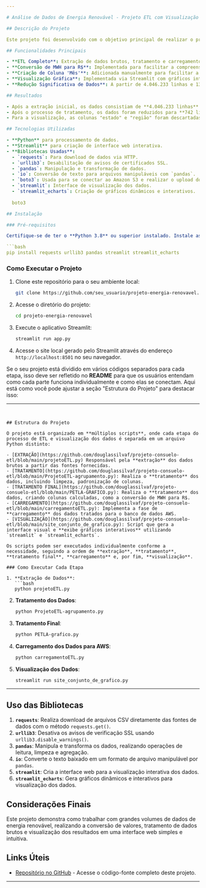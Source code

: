 ```yaml
---

# Análise de Dados de Energia Renovável - Projeto ETL com Visualização

## Descrição do Projeto

Este projeto foi desenvolvido com o objetivo principal de realizar o processo de **Extração, Transformação e Carregamento (ETL)** de dados relacionados à geração e consumo de energia renovável. Posteriormente, foi estendida a funcionalidade de visualização dos dados através de um site criado com **Streamlit**. Os dados foram obtidos a partir de fontes abertas fornecidas pelo ONS (Operador Nacional do Sistema Elétrico) e processados para permitir análises mais eficientes e uma visualização clara dos resultados.

## Funcionalidades Principais

- **ETL Completo**: Extração de dados brutos, tratamento e carregamento em banco de dados AWS.
- **Conversão de MWH para R$**: Implementada para facilitar a compreensão dos custos energéticos.
- **Criação de Coluna 'Mês'**: Adicionada manualmente para facilitar a análise temporal dos dados.
- **Visualização Gráfica**: Implementada via Streamlit com gráficos interativos utilizando a biblioteca `streamlit_echarts`.
- **Redução Significativa de Dados**: A partir de 4.046.233 linhas e 13 colunas para 41 linhas e 4 colunas após limpeza e tratamento.

## Resultados

- Após a extração inicial, os dados consistiam de **4.046.233 linhas** e **13 colunas**.
- Após o processo de tratamento, os dados foram reduzidos para **742 linhas** e **5 colunas**.
- Para a visualização, as colunas "estado" e "região" foram descartadas, resultando em uma tabela final de **41 linhas** e **4 colunas** com a adição de uma nova coluna calculada em partes por milhão (ppm).

## Tecnologias Utilizadas

- **Python** para processamento de dados.
- **Streamlit** para criação de interface web interativa.
- **Bibliotecas Usadas**:
  - `requests`: Para download de dados via HTTP.
  - `urllib3`: Desabilitação de avisos de certificados SSL.
  - `pandas`: Manipulação e transformação de dados.
  - `io`: Conversão de texto para arquivos manipuláveis com `pandas`.
  - `boto3`: Usada para se conectar ao Amazon S3 e realizar o upload do arquivo especificado para o bucket escolhido..
  - `streamlit`: Interface de visualização dos dados.
  - `streamlit_echarts`: Criação de gráficos dinâmicos e interativos.
  
  boto3 

## Instalação

### Pré-requisitos

Certifique-se de ter o **Python 3.8** ou superior instalado. Instale as dependências necessárias executando o seguinte comando:

```bash
pip install requests urllib3 pandas streamlit streamlit_echarts
```

### Como Executar o Projeto

1. Clone este repositório para o seu ambiente local:
   ```bash
   git clone https://github.com/seu_usuario/projeto-energia-renovavel.git
   ```
2. Acesse o diretório do projeto:
   ```bash
   cd projeto-energia-renovavel
   ```
3. Execute o aplicativo Streamlit:
   ```bash
   streamlit run app.py
   ```

4. Acesse o site local gerado pelo Streamlit através do endereço `http://localhost:8501` no seu navegador.

Se o seu projeto está dividido em vários códigos separados para cada etapa, isso deve ser refletido no **README** para que os usuários entendam como cada parte funciona individualmente e como elas se conectam. Aqui está como você pode ajustar a seção "Estrutura do Projeto" para destacar isso:

---
```


## Estrutura do Projeto

O projeto está organizado em **múltiplos scripts**, onde cada etapa do processo de ETL e visualização dos dados é separada em um arquivo Python distinto:

- [EXTRAÇÃO](https://github.com/douglassilvaf/projeto-consuelo-etl/blob/main/projetoETL.py) Responsável pela **extração** dos dados brutos a partir das fontes fornecidas.
- [TRATAMENTO](https://github.com/douglassilvaf/projeto-consuelo-etl/blob/main/ProjetoETL-agrupamento.py): Realiza o **tratamento** dos dados, incluindo limpeza, padronização de colunas.
- [TRATAMENTO FINAL](https://github.com/douglassilvaf/projeto-consuelo-etl/blob/main/PETLA-GRAFICO.py): Realiza o **tratamento** dos dados, criando colunas calculadas, como a conversão de MWH para R$.
- [CARREGAMENTO](https://github.com/douglassilvaf/projeto-consuelo-etl/blob/main/carregamentoETL.py): Implementa a fase de **carregamento** dos dados tratados para o banco de dados AWS.
- [VISUALIZAÇÃO](https://github.com/douglassilvaf/projeto-consuelo-etl/blob/main/site_conjunto_de_grafico.py): Script que gera a interface visual e **exibe gráficos interativos** utilizando `streamlit` e `streamlit_echarts`.

Os scripts podem ser executados individualmente conforme a necessidade, seguindo a ordem de **extração**, **tratamento**, **tratamento final**, **carregamento** e, por fim, **visualização**.

### Como Executar Cada Etapa

1. **Extração de Dados**:
   ```bash
   python projetoETL.py
   ```
2. **Tratamento dos Dados**:
   ```bash
   python ProjetoETL-agrupamento.py
   ```
2. **Tratamento Final**:
   ```bash
   python PETLA-grafico.py
   ```
3. **Carregamento dos Dados para AWS**:
   ```bash
   python carregamentoETL.py
   ```
4. **Visualização dos Dados**:
   ```bash
   streamlit run site_conjunto_de_grafico.py
   ```

---

## Uso das Bibliotecas

1. **`requests`**: Realiza download de arquivos CSV diretamente das fontes de dados com o método `requests.get()`.
2. **`urllib3`**: Desativa os avisos de verificação SSL usando `urllib3.disable_warnings()`.
3. **`pandas`**: Manipula e transforma os dados, realizando operações de leitura, limpeza e agregação.
4. **`io`**: Converte o texto baixado em um formato de arquivo manipulável por `pandas`.
5. **`streamlit`**: Cria a interface web para a visualização interativa dos dados.
6. **`streamlit_echarts`**: Gera gráficos dinâmicos e interativos para visualização dos dados.

## Considerações Finais

Este projeto demonstra como trabalhar com grandes volumes de dados de energia renovável, realizando a conversão de valores, tratamento de dados brutos e visualização dos resultados em uma interface web simples e intuitiva.

## Links Úteis

- [Repositório no GitHub](https://github.com/seu_usuario/projeto-energia-renovavel) - Acesse o código-fonte completo deste projeto.

---